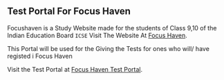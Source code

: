 ## Test Portal For Focus Haven 

Focushaven is a Study Website made for the students of Class 9,10 of the Indian Education Board `ICSE`
Visit The Website At [Focus Haven](https://focushaven.vercel.app/).

This Portal will be used for the Giving the Tests for ones who will/ have registed i Focus Haven

Visit the Test Portal at [Focus Haven Test Portal](https://focushaven-testportal.netlify.app/).